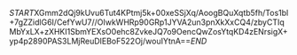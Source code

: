 $START$XGmm2dQj9kUvu6Tut4KPtmj5k+00xeSSjXq/AoogBQuXqtb5fh/Tos1bl+7gZZidlG6I/CefYwU7//OIwkWHRp90GRp1JYVA2un3pnXkXxCQ4/zbyCTIqMbYxLX+zXHKI1SbmYEXsO0ehc8ZvkeJQ7o9OencQwZosYtqKD4zENrsigX+yp4p2890PAS3LMjReuDIEBoF522Oj/wouIYtnA==$END$